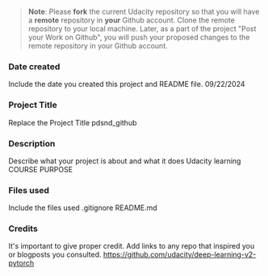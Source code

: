 >**Note**: Please **fork** the current Udacity repository so that you will have a **remote** repository in **your** Github account. Clone the remote repository to your local machine. Later, as a part of the project "Post your Work on Github", you will push your proposed changes to the remote repository in your Github account.

### Date created
Include the date you created this project and README file.
09/22/2024

### Project Title
Replace the Project Title
pdsnd_github

### Description
Describe what your project is about and what it does
Udacity learning COURSE PURPOSE

### Files used
Include the files used
.gitignore
README.md

### Credits
It's important to give proper credit. Add links to any repo that inspired you or blogposts you consulted.
https://github.com/udacity/deep-learning-v2-pytorch